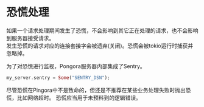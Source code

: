# 恐慌处理

如果一个请求处理期间发生了恐慌，不会影响到其它正在处理的请求，也不会影响到服务器接受请求。<br>
发生恐慌的请求对应的连接套接字会被遗弃(关闭)。恐慌会被tokio运行时捕获并忽略掉。

为了对恐慌进行监视，Pongora服务器内部集成了Sentry。
```rust
my_server.sentry = Some("SENTRY_DSN");
```

尽管恐慌在Pingora中不是致命的，但还是不推荐在某些业务处理失败时抛出恐慌，比如网络超时。
恐慌应当用于未预料到的逻辑错误。
